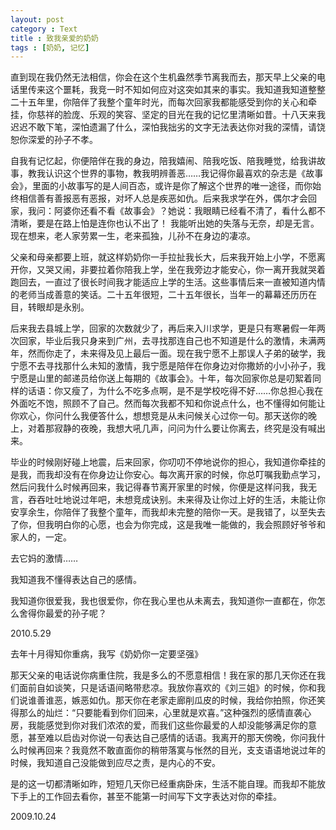 ```yaml
---
layout: post
category : Text
title : 致我亲爱的奶奶
tags : [奶奶, 记忆]
---
```

直到现在我仍然无法相信，你会在这个生机盎然季节离我而去，那天早上父亲的电话里传来这个噩耗，我竞一时不知如何应对这突如其来的事实。我知道我知道整整二十五年里，你陪伴了我整个童年时光，而每次回家我都能感受到你的关心和牵挂，你慈祥的脸庞、乐观的笑容、坚定的目光在我的记忆里清晰如昔。十八天来我迟迟不敢下笔，深怕遗漏了什么，深怕我拙劣的文字无法表达你对我的深情，请饶恕你深爱的孙子不孝。

自我有记忆起，你便陪伴在我的身边，陪我嬉闹、陪我吃饭、陪我睡觉，给我讲故事，教我认识这个世界的事物，教我明辨善恶……我记得你最喜欢的杂志是《故事会》，里面的小故事写的是人间百态，或许是你了解这个世界的唯一途径，而你始终相信善有善报恶有恶报，对坏人总是疾恶如仇。后来我求学在外，偶尔才会回家，我问：阿婆你还看不看《故事会》？她说：我眼睛已经看不清了，看什么都不清晰，要是在路上怕是连你也认不出了！ 我能听出她的失落与无奈，却是无言。现在想来，老人家劳累一生，老来孤独，儿孙不在身边的凄凉。

父亲和母亲都要上班，就这样奶奶你一手拉扯我长大，后来我开始上小学，不愿离开你，又哭又闹，非要拉着你陪我上学，坐在我旁边才能安心，你一离开我就哭着跑回去，一直过了很长时间我才能适应上学的生活。这些事情后来一直被知道内情的老师当成善意的笑话。二十五年很短，二十五年很长，当年一的幕幕还历历在目，转眼却是永别。

后来我去县城上学，回家的次数就少了，再后来入川求学，更是只有寒暑假一年两次回家，毕业后我只身来到广州，去寻找那连自己也不知道是什么的激情，未满两年，然而你走了，未来得及见上最后一面。现在我宁愿不上那误人子弟的破学，我宁愿不去寻找那什么未知的激情，我宁愿是陪伴在你身边对你撒娇的小小孙子，我宁愿是山里的邮递员给你送上每期的《故事会》。十年，每次回家你总是叨絮着同样的话语：你又瘦了，为什么不吃多点啊，是不是学校吃得不好……你总担心我在外面吃不饱，照顾不了自己。然而每次我都不知和你说点什么，也不懂得如何能让你欢心，你问什么我便答什么，想想竞是从未问候关心过你一句。那天送你的晚上，对着那寂静的夜晚，我想大吼几声，问问为什么要让你离去，终究是没有喊出来。

毕业的时候刚好碰上地震，后来回家，你叨叨不停地说你的担心，我知道你牵挂的是我，而我却没有在你身边让你安心。每次离开家的时候，你总叮嘱我勤点学习，然后问我什么时候再回来，我记得春节离开家里的时候，你便是这样问我，我无言，吞吞吐吐地说过年吧，未想竞成诀别。未来得及让你过上好的生活，未能让你安享余生，你陪伴了我整个童年，而我却未完整的陪你一天。是我错了，以至失去了你，但我明白你的心愿，也会为你完成，这是我唯一能做的，我会照顾好爷爷和家人的，一定。

去它妈的激情……

我知道我不懂得表达自己的感情。

我知道你很爱我，我也很爱你，你在我心里也从未离去，我知道你一直都在，你怎么舍得你最爱的孙子呢？

2010.5.29

去年十月得知你重病，我写《奶奶你一定要坚强》

那天父亲的电话说你病重住院，我是多么的不愿意相信！我在家的那几天你还在我们面前自如谈笑，只是话语间略带悲凉。我放你喜欢的《刘三姐》的时候，你和我们说谁善谁恶，嫉恶如仇。那天你在老家走廊削瓜皮的时候，我给你拍照，你还笑得那么的灿烂：“只要能看到你们回来，心里就是欢喜。”这种强烈的感情直袭心房，我能感觉到你对我们浓浓的爱，而我们这些你最爱的人却没能够满足你的意愿，甚至难以启齿对你说一句表达自己感情的话语。我离开的那天傍晚，你问我什么时候再回来？我竟然不敢直面你的稍带落寞与怅然的目光，支支语语地说过年的时候，我知道自己没能做到应尽之责，是内心的不安。

是的这一切都清晰如昨，短短几天你已经重病卧床，生活不能自理。而我却不能放下手上的工作回去看你，甚至不能第一时间写下文字表达对你的牵挂。

2009.10.24